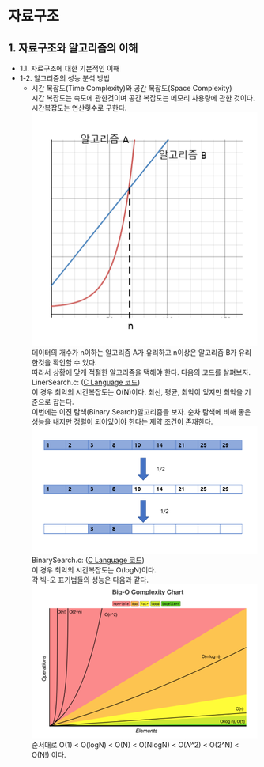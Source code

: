 # 자료구조 

## 1. 자료구조와 알고리즘의 이해
  - 1.1. 자료구조에 대한 기본적인 이해
  - 1-2. 알고리즘의 성능 분석 방법
    - 시간 복잡도(Time Complexity)와 공간 복잡도(Space Complexity)<br>
      시간 복잡도는 속도에 관한것이며 공간 복잡도는 메모리 사용량에 관한 것이다. 시간복잡도는 연산횟수로 구한다.<br> 
      <img src = "/res/Chapter1/graph.PNG"><br>
      데이터의 개수가 n이하는 알고리즘 A가 유리하고 n이상은 알고리즘 B가 유리한것을 확인할 수 있다.<br> 
      따라서 상황에 맞게 적절한 알고리즘을 택해야 한다. 다음의 코드를 살펴보자. <br>
      LinerSearch.c: ([C Language 코드](/Chapter1/Example/LinearSearch.c))<br>
      이 경우 최악의 시간복잡도는 O(N)이다. 최선, 평균, 최악이 있지만 최악을 기준으로 잡는다.<br>
      이번에는 이진 탐색(Binary Search)알고리즘을 보자. 순차 탐색에 비해 좋은 성능을 내지만 정렬이 되어있어야 한다는
      제약 조건이 존재한다.<br>
      <img src = "/res/Chapter1/BinarySearch.PNG"><br>
      BinarySearch.c: ([C Language 코드](/Chapter1/Example/BinarySearch.c))<br>
      이 경우 최악의 시간복잡도는 O(logN)이다.<br>
      각 빅-오 표기법들의 성능은 다음과 같다.<br>
      <img src = "/res/Chapter1/timeComplexity.PNG"><br>
      순서대로 O(1) < O(logN) < O(N) < O(NlogN) < O(𝑁^2) < O(2^N) < O(N!) 이다.
